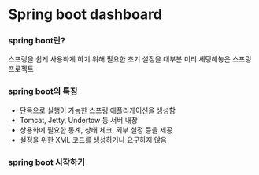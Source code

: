 # Spring boot dashboard 

### spring boot란?
스프링을 쉽게 사용하게 하기 위해 필요한 초기 설정을 대부분 미리 세팅해놓은 스프링 프로젝트

### spring boot의 특징
* 단독으로 실행이 가능한 스프링 애플리케이션을 생성함
* Tomcat, Jetty, Undertow 등 서버 내장
* 상용화에 필요한 통계, 상태 체크, 외부 설정 등을 제공
* 설정을 위한 XML 코드를 생성하거나 요구하지 않음

### spring boot 시작하기

